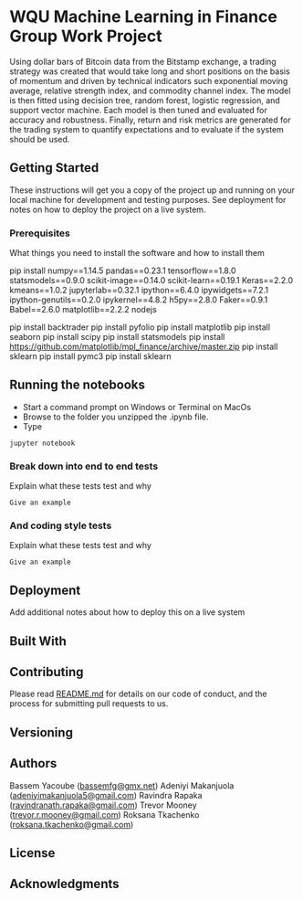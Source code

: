 # WQU Machine Learning in Finance Group Work Project

Using dollar bars of Bitcoin data from the Bitstamp exchange, a trading strategy was created that would take long and short positions on the basis of momentum and driven by technical indicators such exponential moving average, relative strength index, and commodity channel index.  The model is then fitted using decision tree, random forest, logistic regression, and support vector machine.  Each model is then tuned and evaluated for accuracy and robustness.  Finally, return and risk metrics are generated for the trading system to quantify expectations and to evaluate if the system should be used. 

## Getting Started

These instructions will get you a copy of the project up and running on your local machine for development and testing purposes. See deployment for notes on how to deploy the project on a live system.

### Prerequisites

What things you need to install the software and how to install them

pip install numpy==1.14.5 pandas==0.23.1 tensorflow==1.8.0 statsmodels==0.9.0 scikit-image==0.14.0 scikit-learn==0.19.1 Keras==2.2.0 kmeans==1.0.2 jupyterlab==0.32.1 ipython==6.4.0 ipywidgets==7.2.1 ipython-genutils==0.2.0 ipykernel==4.8.2 h5py==2.8.0 Faker==0.9.1 Babel==2.6.0 matplotlib==2.2.2 nodejs

pip install backtrader
pip install pyfolio
pip install matplotlib
pip install seaborn
pip install scipy
pip install statsmodels
pip install https://github.com/matplotlib/mpl_finance/archive/master.zip
pip install sklearn
pip install pymc3
pip install sklearn


## Running the notebooks

- Start a command prompt on Windows or Terminal on MacOs
- Browse to the folder you unzipped the .ipynb file.
- Type 
```
jupyter notebook
```

### Break down into end to end tests

Explain what these tests test and why

```
Give an example
```

### And coding style tests

Explain what these tests test and why

```
Give an example
```

## Deployment

Add additional notes about how to deploy this on a live system

## Built With


## Contributing

Please read [README.md](https://github.com/WQU-ML-GroupProject) for details on our code of conduct, and the process for submitting pull requests to us.

## Versioning


## Authors

Bassem Yacoube (bassemfg@gmx.net) 
Adeniyi Makanjuola (adeniyimakanjuola5@gmail.com)
Ravindra Rapaka (ravindranath.rapaka@gmail.com)
Trevor Mooney (trevor.r.mooney@gmail.com) 
Roksana Tkachenko (roksana.tkachenko@gmail.com) 

## License


## Acknowledgments


